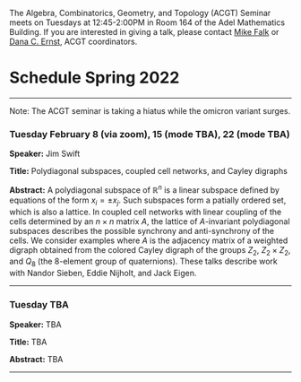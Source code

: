 The Algebra, Combinatorics, Geometry, and Topology (ACGT) Seminar meets on Tuesdays at 12:45-2:00PM in Room 164 of the Adel Mathematics Building. If you are interested in giving a talk, please contact [Mike Falk](mailto:Michael.Falk@nau.edu) or [Dana C. Ernst](http://danaernst.com), ACGT coordinators.

# Schedule Spring 2022 #

<hr>

Note:  The ACGT seminar is taking a hiatus while the omicron variant surges.

### Tuesday February 8 (via zoom), 15 (mode TBA), 22 (mode TBA)

**Speaker:** Jim Swift

**Title:** Polydiagonal subspaces, coupled cell networks, and Cayley digraphs

**Abstract:** A polydiagonal subspace of $\mathbb R^n$ is a linear subspace defined by equations of the form $x_i = \pm x_j$.
Such subspaces form a patially ordered set, which is also a lattice.  In coupled cell networks with linear coupling of the cells determined by an $n \times n$ matrix $A$,
the lattice of $A$-invariant polydiagonal subspaces describes the possible synchrony and anti-synchrony of the cells.
We consider examples where $A$ is the adjacency matrix of a weighted digraph obtained from the colored Cayley digraph of the groups $Z_2$, $Z_2 \times Z_2$, and $Q_8$ (the 8-element group of quaternions).  These talks describe work with Nandor Sieben, Eddie Nijholt, and Jack Eigen.
<hr>

### Tuesday TBA

**Speaker:** TBA

**Title:** TBA

**Abstract:** TBA

<hr>
